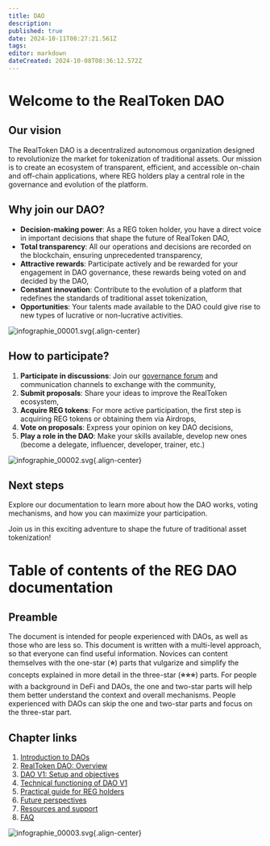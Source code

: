 ```yaml
---
title: DAO
description: 
published: true
date: 2024-10-11T08:27:21.561Z
tags: 
editor: markdown
dateCreated: 2024-10-08T08:36:12.572Z
---
```


# Welcome to the RealToken DAO

## Our vision

The RealToken DAO is a decentralized autonomous organization designed to revolutionize the market for tokenization of traditional assets. Our mission is to create an ecosystem of transparent, efficient, and accessible on-chain and off-chain applications, where REG holders play a central role in the governance and evolution of the platform.

## Why join our DAO?

- **Decision-making power**: As a REG token holder, you have a direct voice in important decisions that shape the future of RealToken DAO,
- **Total transparency**: All our operations and decisions are recorded on the blockchain, ensuring unprecedented transparency,
- **Attractive rewards**: Participate actively and be rewarded for your engagement in DAO governance, these rewards being voted on and decided by the DAO,
- **Constant innovation**: Contribute to the evolution of a platform that redefines the standards of traditional asset tokenization,
- **Opportunities**: Your talents made available to the DAO could give rise to new types of lucrative or non-lucrative activities.

![infographie_00001.svg](/en/assets/img/infographie_00001.svg){.align-center}

## How to participate?

1. **Participate in discussions**: Join our [governance forum](https://forum.realtoken.community/) and communication channels to exchange with the community,
2. **Submit proposals**: Share your ideas to improve the RealToken ecosystem,
3. **Acquire REG tokens**: For more active participation, the first step is acquiring REG tokens or obtaining them via Airdrops,
4. **Vote on proposals**: Express your opinion on key DAO decisions,
5. **Play a role in the DAO**: Make your skills available, develop new ones (become a delegate, influencer, developer, trainer, etc.)

![infographie_00002.svg](/en/assets/img/infographie_00002.svg){.align-center}

## Next steps

Explore our documentation to learn more about how the DAO works, voting mechanisms, and how you can maximize your participation.

Join us in this exciting adventure to shape the future of traditional asset tokenization!

# Table of contents of the REG DAO documentation

## Preamble

The document is intended for people experienced with DAOs, as well as those who are less so. This document is written with a multi-level approach, so that everyone can find useful information. Novices can content themselves with the one-star (**⭐**) parts that vulgarize and simplify the concepts explained in more detail in the three-star (**⭐⭐⭐**) parts. For people with a background in DeFi and DAOs, the one and two-star parts will help them better understand the context and overall mechanisms. People experienced with DAOs can skip the one and two-star parts and focus on the three-star part.

## Chapter links

1. [Introduction to DAOs](/en/DAO/Introduction)
2. [RealToken DAO: Overview](/en/DAO/DAO_RealToken)
3. [DAO V1: Setup and objectives](/en/DAO/Phase1)
4. [Technical functioning of DAO V1](/en/DAO/TechnicalOp)
5. [Practical guide for REG holders](/en/DAO/Guide)
6. [Future perspectives](/en/DAO/Prospect)
7. [Resources and support](/en/DAO/Resources)
8. [FAQ](/en/DAO/FAQ)

![infographie_00003.svg](/en/assets/img/infographie_00003.svg){.align-center}
